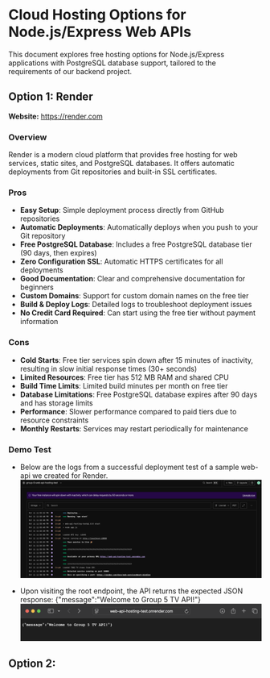 # Cloud Hosting Options for Node.js/Express Web APIs

This document explores free hosting options for Node.js/Express applications with PostgreSQL database support, tailored to the requirements of our backend project.

## Option 1: Render

**Website:** https://render.com

### Overview
Render is a modern cloud platform that provides free hosting for web services, static sites, and PostgreSQL databases. It offers automatic deployments from Git repositories and built-in SSL certificates.

### Pros
- **Easy Setup**: Simple deployment process directly from GitHub repositories
- **Automatic Deployments**: Automatically deploys when you push to your Git repository
- **Free PostgreSQL Database**: Includes a free PostgreSQL database tier (90 days, then expires)
- **Zero Configuration SSL**: Automatic HTTPS certificates for all deployments
- **Good Documentation**: Clear and comprehensive documentation for beginners
- **Custom Domains**: Support for custom domain names on the free tier
- **Build & Deploy Logs**: Detailed logs to troubleshoot deployment issues
- **No Credit Card Required**: Can start using the free tier without payment information

### Cons
- **Cold Starts**: Free tier services spin down after 15 minutes of inactivity, resulting in slow initial response times (30+ seconds)
- **Limited Resources**: Free tier has 512 MB RAM and shared CPU
- **Build Time Limits**: Limited build minutes per month on free tier
- **Database Limitations**: Free PostgreSQL database expires after 90 days and has storage limits
- **Performance**: Slower performance compared to paid tiers due to resource constraints
- **Monthly Restarts**: Services may restart periodically for maintenance

### Demo Test
- Below are the logs from a successful deployment test of a sample web-api we created for Render.
![Render Logs](images/RenderTestDeploymentLogs.png)

- Upon visiting the root endpoint, the API returns the expected JSON response: {"message":"Welcome to Group 5 TV API!"}
![Endpoint Test](images/RenderRootEndpointTest.png)
## Option 2:
